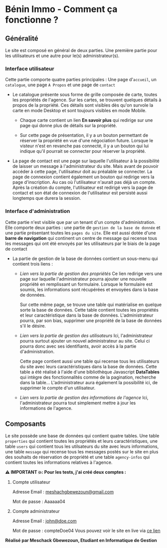 # Bénin Immo - Comment ça fonctionne ?

## Généralité

Le site est composé en général de deux parties. Une première partie pour les utilisateurs et une autre pour le(s) administrateur(s).

### Interface utilisateur

Cette partie comporte quatre parties principales : Une page d'`accueil`, un `catalogue`, une page `A Propos` et une page de `contact`

- Le catalogue présente sous forme de grille composée de carte, toutes les propriétés de l'agence. Sur les cartes, se trouvent quelques détails à propos de la propriété. Ces détails sont visibles dès qu'on survole la carte en mode Desktop et sont toujours visibles en mode Mobile.

  - Chaque carte contient un lien **En savoir plus** qui redirige sur une page qui donne plus de détails sur la propriété.

  - Sur cette page de présentation, il y a un bouton permettant de réserver la propriété en vue d'une négociation future. Lorsque le visteur n'est en revanche pas connecté, il y a un bouton qui lui indique qu'il pourrait se connecter pour réserver la propriété.

- La page de contact est une page sur laquelle l'utilisateur à la possibilité de laisser un message à l'administrateur du site. Mais avant de pouvoir accéder à cette page, l'utilisateur doit au préalable se connecter. La page de connexion contient également un bouton qui redirige vers la page d'inscription. Au cas où l'utilisateur n'aurait pas déjà un compte. Après la création du compte, l'utilisateur est redirigé vers la page de contact et son état de connexion de l'utilisateur est persisté aussi longtemps que durera la session.

### Interface d'administration

Cette partie n'est visible que par un tenant d'un compte d'administration. Elle comporte deux parties : une partie de `gestion de la base de donnée` et une partie présentant toutes les `pages du site`. Elle est aussi dotée d'une **barre de navigation** qui continent un centre de message qui recense tous les messages qui ont été envoyés par les utilisateurs par le biais de la page de contact

- La partie de gestion de la base de données contient un sous-menu qui contient trois liens :

  - _Lien vers la partie de gestion des propriétés_
    Ce lien redirige vers une page sur laquelle l'administrateur pourra ajouter une nouvelle propriété en remplissant un formulaire. Lorsque le formulaire est soumis, les informations sont récupérées et envoyées dans la base de données.

    Sur cette même page, se trouve une table qui matérialise en quelque sorte la base de données. Cette table contient toutes les propriétés et leur caractéristique dans la base de données. L'administrateur pourra, par son bias, supprimer une propriété de la base de données s'il le désire.

  - _Lien vers la partie de gestion des utilisateurs_
    Ici, l'administrateur pourra surtout ajouter un nouvel administrateur au site. Celui ci pourra donc avec ses identifiants, avoir accès à la partie d'administration.

    Cette page contient aussi une table qui recense tous les utilisateurs du site avec leurs caractéristiques dans la base de données. Cette table a été réalisé à l'aide d'une bibliothèque Javascript **DataTables** qui intègre des fonctionnalités comme de la pagination, recherche dans la table... L'administrateur aura également la possibilité ici, de supprimer le compte d'un utilisateur.

  - _Lien vers la partie de gestion des informations de l'agence_
    Ici, l'administrateur pourra tout simplement mettre à jour les informations de l'agence.

## Composants

Le site possède une base de données qui contient quatre tables. Une table `properties` qui contient toutes les propriétés et leurs caractéristiques, une table `users` qui contient tous les utilsateurs du site avec leurs informations, une table `message` qui recense tous les messages postés sur le site en plus des souhaits de réservation de propriété et une table `agency-infos` qui contient toutes les informations relatives à l'agence.

**⚠️ IMPORTANT 💥: Pour les tests, j'ai créé deux comptes :**

1. Compte utilisateur

   Adresse Email : meshachgbewezoun@gmail.com

   Mot de passe : Aaaaaa04

2. Compte administrateur

   Adresse Email : john@doe.com

   Mot de passe : compteDoe04
Vous pouvez voir le site en live via [ce lien](http://www.benin-immo.great-site.net)

**Réalisé par Meschack Gbewezoun, Etudiant en Informatique de Gestion**
